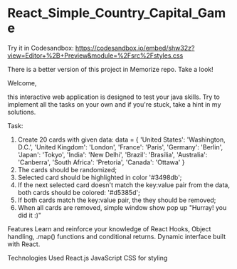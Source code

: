 # React_Simple_Country_Capital_Game

Try it in Codesandbox: https://codesandbox.io/embed/shw32z?view=Editor+%2B+Preview&module=%2Fsrc%2Fstyles.css

There is a better version of this project in Memorize repo. Take a look!

Welcome, 

this interactive web application is designed to test your java skills.
Try to implement all the tasks on your own and if you're stuck, take a hint in my solutions. 

Task: 
1. Create 20 cards with given data:
   data = {
    'United States': 'Washington, D.C.',
    'United Kingdom': 'London',
    'France': 'Paris',
    'Germany': 'Berlin',
    'Japan': 'Tokyo',
    'India': 'New Delhi',
    'Brazil': 'Brasília',
    'Australia': 'Canberra',
    'South Africa': 'Pretoria',
    'Canada': 'Ottawa'
}
2. The cards should be randomized;
3. Selected card should be highlighted in color '#3498db';
4. If the next selected card doesn't match the key:value pair from the data, both cards should be colored: '#d5385d';
5. If both cards match the key:value pair, the they should be removed;
6. When all cards are removed, simple window show pop up "Hurray! you did it :)"


Features
    Learn and reinforce your knowledge of React Hooks, Object handling, .map() functions and conditional returns.
    Dynamic interface built with React.

Technologies Used
    React.js
    JavaScript
    CSS for styling
